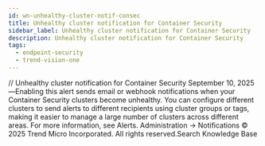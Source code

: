 ```yaml
---
id: wn-unhealthy-cluster-notif-consec
title: Unhealthy cluster notification for Container Security
sidebar_label: Unhealthy cluster notification for Container Security
description: Unhealthy cluster notification for Container Security
tags:
  - endpoint-security
  - trend-vision-one
---
```


/*<![CDATA[*/ $('#title').html($('meta[name=map-description]').attr('content')); /*]]>*/ Unhealthy cluster notification for Container Security September 10, 2025—Enabling this alert sends email or webhook notifications when your Container Security clusters become unhealthy. You can configure different clusters to send alerts to different recipients using cluster groups or tags, making it easier to manage a large number of clusters across different areas. For more information, see Alerts. Administration → Notifications © 2025 Trend Micro Incorporated. All rights reserved.Search Knowledge Base
